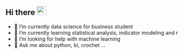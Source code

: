 ## Hi there <img src="https://media.giphy.com/media/hvRJCLFzcasrR4ia7z/giphy.gif" width="25px">

- 🔭 I’m currently data science for business student
- 🌱 I’m currently learning statistical analysis, indicator modeling and r
- 🤔 I’m looking for help with machine learning
- 💬 Ask me about python, bi, crochet ...
  <!---⚡ Fun fact: ... --->
